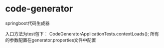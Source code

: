 # code-generator
springboot代码生成器

入口方法为test包下：
          CodeGeneratorApplicationTests.contextLoads();
所有的参数配置在generator.properties文件中配置
